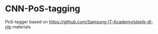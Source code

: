 # CNN-PoS-tagging
PoS-tagger based on https://github.com/Samsung-IT-Academy/stepik-dl-nlp materials
